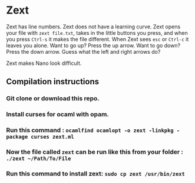 # Zext
Zext has line numbers. Zext does not have a learning curve. Zext opens your file with `zext file.txt`, takes in the little buttons you press, and when you press `Ctrl-s` it makes the file different. When Zext sees `esc` or `Ctrl-c` it leaves you alone. Want to go up? Press the up arrow. Want to go down? Press the down arrow. Guess what the left and right arrows do?

Zext makes Nano look difficult.

## Compilation instructions
### Git clone or download this repo.
### Install curses for ocaml with opam.
### Run this command : `ocamlfind ocamlopt -o zext -linkpkg -package curses zext.ml`
### Now the file called `zext` can be run like this from your folder : `./zext ~/Path/To/File`
### Run this command to install zext: `sudo cp zext /usr/bin/zext`
